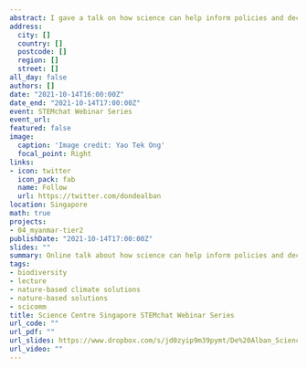 ```yaml
---
abstract: I gave a talk on how science can help inform policies and decisions on climate and biodiversity to science school teachers during an online webinar during the STEMchat webinar series hosted by the Science Centre Singapore.
address:
  city: []
  country: []
  postcode: []
  region: []
  street: []
all_day: false
authors: []
date: "2021-10-14T16:00:00Z"
date_end: "2021-10-14T17:00:00Z"
event: STEMchat Webinar Series 
event_url: 
featured: false
image:
  caption: 'Image credit: Yao Tek Ong'
  focal_point: Right
links:
- icon: twitter
  icon_pack: fab
  name: Follow
  url: https://twitter.com/dondealban
location: Singapore
math: true
projects:
- 04_myanmar-tier2
publishDate: "2021-10-14T17:00:00Z"
slides: ""
summary: Online talk about how science can help inform policies and decisions on climate and biodiversity during the STEMchat webinar series by Science Centre Singapore.
tags:
- biodiversity
- lecture
- nature-based climate solutions
- nature-based solutions
- scicomm
title: Science Centre Singapore STEMchat Webinar Series 
url_code: ""
url_pdf: ""
url_slides: https://www.dropbox.com/s/jd0zyip9m39pymt/De%20Alban_Science%20Centre%20STEMChat%20Webinar%20Series_Slides.pdf?dl=0
url_video: ""
---
```

